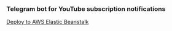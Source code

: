 ### Telegram bot for YouTube subscription notifications

[Deploy to AWS Elastic Beanstalk](https://exampledriven.wordpress.com/2017/01/09/spring-boot-aws-elastic-beanstalk-example/)